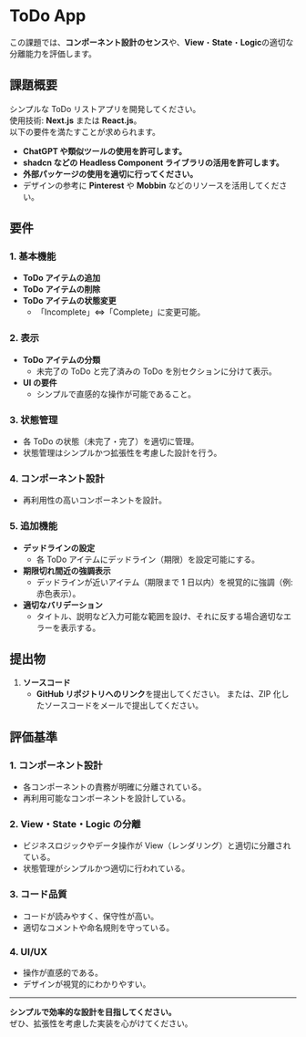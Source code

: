 # ToDo App

この課題では、**コンポーネント設計のセンス**や、**View**・**State**・**Logic**の適切な分離能力を評価します。

## 課題概要

シンプルな ToDo リストアプリを開発してください。  
使用技術: **Next.js** または **React.js**。  
以下の要件を満たすことが求められます。

- **ChatGPT や類似ツールの使用を許可します。**
- **shadcn などの Headless Component ライブラリの活用を許可します。**
- **外部パッケージの使用を適切に行ってください。**
- デザインの参考に **Pinterest** や **Mobbin** などのリソースを活用してください。

## 要件

### 1. 基本機能

- **ToDo アイテムの追加**
- **ToDo アイテムの削除**
- **ToDo アイテムの状態変更**
  - 「Incomplete」⇔「Complete」に変更可能。

### 2. 表示

- **ToDo アイテムの分類**
  - 未完了の ToDo と完了済みの ToDo を別セクションに分けて表示。
- **UI の要件**
  - シンプルで直感的な操作が可能であること。

### 3. 状態管理

- 各 ToDo の状態（未完了・完了）を適切に管理。
- 状態管理はシンプルかつ拡張性を考慮した設計を行う。

### 4. コンポーネント設計

- 再利用性の高いコンポーネントを設計。

### 5. 追加機能

- **デッドラインの設定**
  - 各 ToDo アイテムにデッドライン（期限）を設定可能にする。
- **期限切れ間近の強調表示**
  - デッドラインが近いアイテム（期限まで 1 日以内）を視覚的に強調（例: 赤色表示）。
- **適切なバリデーション**
  - タイトル、説明など入力可能な範囲を設け、それに反する場合適切なエラーを表示する。

## 提出物

1. **ソースコード**
   - **GitHub リポジトリへのリンク**を提出してください。
     または、ZIP 化したソースコードをメールで提出してください。

## 評価基準

### 1. コンポーネント設計

- 各コンポーネントの責務が明確に分離されている。
- 再利用可能なコンポーネントを設計している。

### 2. View・State・Logic の分離

- ビジネスロジックやデータ操作が View（レンダリング）と適切に分離されている。
- 状態管理がシンプルかつ適切に行われている。

### 3. コード品質

- コードが読みやすく、保守性が高い。
- 適切なコメントや命名規則を守っている。

### 4. UI/UX

- 操作が直感的である。
- デザインが視覚的にわかりやすい。

---

**シンプルで効率的な設計を目指してください。**  
ぜひ、拡張性を考慮した実装を心がけてください。
